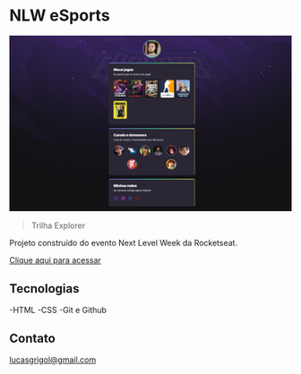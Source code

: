 # NLW eSports 
![preview](./.github/preview.png)
> Trilha Explorer

Projeto construído do evento Next Level Week da Rocketseat.

[Clique aqui para acessar](https://lucasgmaieski.github.io/nlw-esports/)


## Tecnologias 
-HTML
-CSS
-Git e Github

## Contato

lucasgrigol@gmail.com